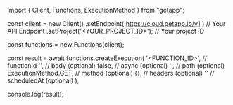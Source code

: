 import { Client, Functions, ExecutionMethod } from "getapp";

const client = new Client()
    .setEndpoint('https://cloud.getapp.io/v1') // Your API Endpoint
    .setProject('<YOUR_PROJECT_ID>'); // Your project ID

const functions = new Functions(client);

const result = await functions.createExecution(
    '<FUNCTION_ID>', // functionId
    '<BODY>', // body (optional)
    false, // async (optional)
    '<PATH>', // path (optional)
    ExecutionMethod.GET, // method (optional)
    {}, // headers (optional)
    '' // scheduledAt (optional)
);

console.log(result);
